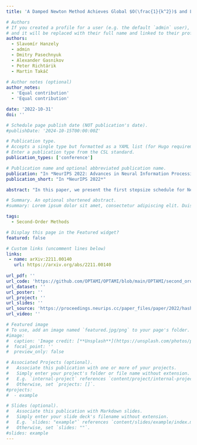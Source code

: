 ```yaml
---
title: 'A Damped Newton Method Achieves Global $O(\frac{1}{k^2})$ and Local Quadratic Convergence Rate'

# Authors
# If you created a profile for a user (e.g. the default `admin` user), write the username (folder name) here
# and it will be replaced with their full name and linked to their profile.
authors:
  - Slavomír Hanzely
  - admin
  - Dmitry Pasechnyuk
  - Alexander Gasnikov
  - Peter Richtárik
  - Martin Takáč
  
# Author notes (optional)
author_notes:
  - 'Equal contribution'
  - 'Equal contribution'

date: '2022-10-31'
doi: ''

# Schedule page publish date (NOT publication's date).
#publishDate: '2024-10-15T00:00:00Z'

# Publication type.
# Accepts a single type but formatted as a YAML list (for Hugo requirements).
# Enter a publication type from the CSL standard.
publication_types: ['conference']

# Publication name and optional abbreviated publication name.
publication: "In *NeurIPS 2022: Advances in Neural Information Processing Systems 35*"
publication_short: "In *NeurIPS 2022*"

abstract: "In this paper, we present the first stepsize schedule for Newton method resulting in fast global and local convergence guarantees. In particular, we a) prove an $O(1/k^2)$ global rate, which matches the state-of-the-art global rate of cubically regularized Newton method of Polyak and Nesterov (2006) and of regularized Newton method of Mishchenko (2021), and the later variant of Doikov and Nesterov (2021), b) prove a local quadratic rate, which matches the best-known local rate of second-order methods, and c) our stepsize formula is simple, explicit, and does not require solving any subproblem. Our convergence proofs hold under affine-invariant assumptions closely related to the notion of self-concordance. Finally, our method has competitive performance when compared to existing baselines which share the same fast global convergence guarantees."

# Summary. An optional shortened abstract.
#summary: Lorem ipsum dolor sit amet, consectetur adipiscing elit. Duis posuere tellus ac convallis placerat. Proin tincidunt magna sed ex sollicitudin condimentum.

tags:
  - Second-Order Methods

# Display this page in the Featured widget?
featured: false

# Custom links (uncomment lines below)
links:
 - name: arXiv:2211.00140
   url: https://arxiv.org/abs/2211.00140
   
url_pdf: ''
url_code: 'https://github.com/OPTAMI/OPTAMI/blob/main/OPTAMI/second_order/damped_newton.py'
url_dataset: ''
url_poster: ''
url_project: ''
url_slides: ''
url_source: 'https://proceedings.neurips.cc/paper_files/paper/2022/hash/a1f0c0cd6caaa4863af5f12608edf63e-Abstract-Conference.html'
url_video: ''

# Featured image
# To use, add an image named `featured.jpg/png` to your page's folder.
#image:
#  caption: 'Image credit: [**Unsplash**](https://unsplash.com/photos/pLCdAaMFLTE)'
#  focal_point: ''
#  preview_only: false

# Associated Projects (optional).
#   Associate this publication with one or more of your projects.
#   Simply enter your project's folder or file name without extension.
#   E.g. `internal-project` references `content/project/internal-project/index.md`.
#   Otherwise, set `projects: []`.
#projects:
#  - example

# Slides (optional).
#   Associate this publication with Markdown slides.
#   Simply enter your slide deck's filename without extension.
#   E.g. `slides: "example"` references `content/slides/example/index.md`.
#   Otherwise, set `slides: ""`.
#slides: example
---
```

